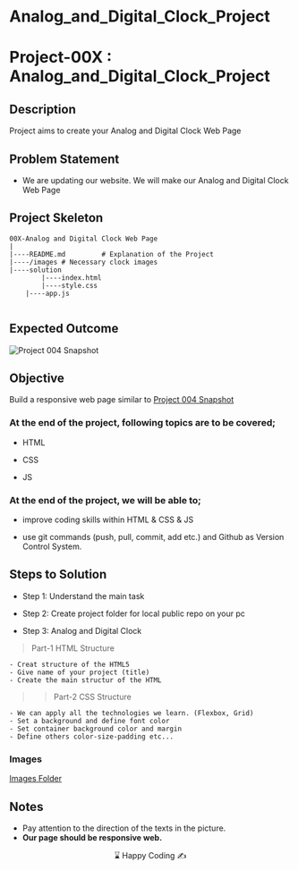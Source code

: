 # Analog_and_Digital_Clock_Project


# Project-00X : Analog_and_Digital_Clock_Project

## Description
Project aims to create your Analog and Digital Clock Web Page

## Problem Statement

- We are updating our website. We will make our Analog and Digital Clock Web Page

## Project Skeleton 

```
00X-Analog and Digital Clock Web Page
|
|----README.md         # Explanation of the Project
|----/images # Necessary clock images         
|----solution
        |----index.html  
        |----style.css
	|----app.js     
        
```

## Expected Outcome

![Project 004 Snapshot](./project04.png)

## Objective

Build a responsive web page similar to [Project 004 Snapshot](./project04.png) 
### At the end of the project, following topics are to be covered;

- HTML 

- CSS

- JS


### At the end of the project, we will be able to;

- improve coding skills within HTML & CSS & JS

- use git commands (push, pull, commit, add etc.) and Github as Version Control System.

## Steps to Solution
  
- Step 1: Understand the main task

- Step 2: Create project folder for local public repo on your pc

- Step 3: Analog and Digital Clock

>Part-1 HTML Structure

	- Creat structure of the HTML5
	- Give name of your project (title)
	- Create the main structur of the HTML

>>Part-2 CSS Structure

    - We can apply all the technologies we learn. (Flexbox, Grid)
	- Set a background and define font color
	- Set container background color and margin
	- Define others color-size-padding etc...

### Images
[Images Folder](./images/)


## Notes

- Pay attention to the direction of the texts in the picture.
- **Our page should be responsive web.**

<center> ⌛ Happy Coding  ✍ </center>
